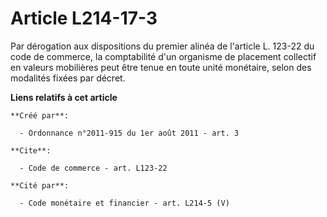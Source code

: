 # Article L214-17-3

Par dérogation aux dispositions du premier alinéa de l'article L. 123-22 du code de commerce, la comptabilité d'un organisme
de placement collectif en valeurs mobilières peut être tenue en toute unité monétaire, selon des modalités fixées par décret.

**Liens relatifs à cet article**

	**Créé par**:

	  - Ordonnance n°2011-915 du 1er août 2011 - art. 3

	**Cite**:

	  - Code de commerce - art. L123-22

	**Cité par**:

	  - Code monétaire et financier - art. L214-5 (V)
